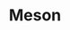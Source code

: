 ---
codehost: https://github.com/https://github.com/mesonbuild/meson
logohandle: mesonbuild
sort: mesonbuild
title: Meson
website: https://mesonbuild.com/
---